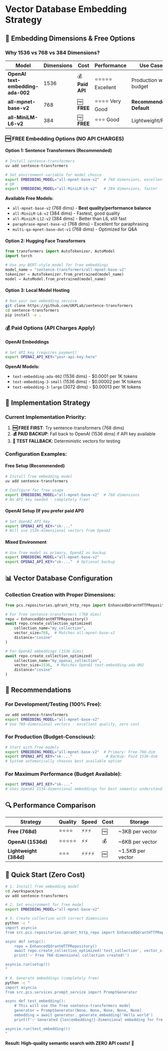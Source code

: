 # Vector Database Embedding Strategy

## 🎯 **Embedding Dimensions & Free Options**

### **Why 1536 vs 768 vs 384 Dimensions?**

| Model | Dimensions | Cost | Performance | Use Case |
|-------|------------|------|-------------|----------|
| **OpenAI text-embedding-ada-002** | 1536 | 💰 **Paid API** | ⭐⭐⭐⭐⭐ Excellent | Production with budget |
| **all-mpnet-base-v2** | 768 | 🆓 **FREE** | ⭐⭐⭐⭐ Very Good | **Recommended Default** |
| **all-MiniLM-L6-v2** | 384 | 🆓 **FREE** | ⭐⭐⭐ Good | Lightweight/Fast |

### **🆓 FREE Embedding Options (NO API CHARGES)**

#### **Option 1: Sentence Transformers (Recommended)**
```bash
# Install sentence-transformers
uv add sentence-transformers

# Set environment variable for model choice
export EMBEDDING_MODEL="all-mpnet-base-v2"  # 768 dimensions, excellent quality
# OR
export EMBEDDING_MODEL="all-MiniLM-L6-v2"   # 384 dimensions, faster
```

**Available Free Models:**
- `all-mpnet-base-v2` (768 dims) - **Best quality/performance balance**
- `all-MiniLM-L6-v2` (384 dims) - Fastest, good quality
- `all-MiniLM-L12-v2` (384 dims) - Better than L6, still fast
- `paraphrase-mpnet-base-v2` (768 dims) - Excellent for paraphrasing
- `multi-qa-mpnet-base-dot-v1` (768 dims) - Optimized for Q&A

#### **Option 2: Hugging Face Transformers**
```python
from transformers import AutoTokenizer, AutoModel
import torch

# Use any BERT-style model for free embeddings
model_name = "sentence-transformers/all-mpnet-base-v2"
tokenizer = AutoTokenizer.from_pretrained(model_name)
model = AutoModel.from_pretrained(model_name)
```

#### **Option 3: Local Model Hosting**
```bash
# Run your own embedding service
git clone https://github.com/UKPLab/sentence-transformers
cd sentence-transformers
pip install -e .
```

### **💰 Paid Options (API Charges Apply)**

#### **OpenAI Embeddings**
```bash
# Set API key (requires payment)
export OPENAI_API_KEY="your-api-key-here"
```

**OpenAI Models:**
- `text-embedding-ada-002` (1536 dims) - $0.0001 per 1K tokens
- `text-embedding-3-small` (1536 dims) - $0.00002 per 1K tokens
- `text-embedding-3-large` (3072 dims) - $0.00013 per 1K tokens

## 🔧 **Implementation Strategy**

### **Current Implementation Priority:**
1. **🆓 FREE FIRST**: Try sentence-transformers (768 dims)
2. **💰 PAID BACKUP**: Fall back to OpenAI (1536 dims) if API key available
3. **🧪 TEST FALLBACK**: Deterministic vectors for testing

### **Configuration Examples:**

#### **Free Setup (Recommended)**
```bash
# Install free embedding model
uv add sentence-transformers

# Configure for free usage
export EMBEDDING_MODEL="all-mpnet-base-v2"  # 768 dimensions
# No API key needed - completely free!
```

#### **OpenAI Setup (If you prefer paid API)**
```bash
# Set OpenAI API key
export OPENAI_API_KEY="sk-..."
# Will use 1536-dimensional vectors from OpenAI
```

#### **Mixed Environment**
```bash
# Use free model as primary, OpenAI as backup
export EMBEDDING_MODEL="all-mpnet-base-v2"
export OPENAI_API_KEY="sk-..."  # Optional backup
```

## 📊 **Vector Database Configuration**

### **Collection Creation with Proper Dimensions:**

```python
from pcs.repositories.qdrant_http_repo import EnhancedQdrantHTTPRepository

# For free sentence-transformers (768 dims)
repo = EnhancedQdrantHTTPRepository()
await repo.create_collection_optimized(
    collection_name="my_collection",
    vector_size=768,  # Matches all-mpnet-base-v2
    distance="cosine"
)

# For OpenAI embeddings (1536 dims)
await repo.create_collection_optimized(
    collection_name="my_openai_collection", 
    vector_size=1536,  # Matches OpenAI text-embedding-ada-002
    distance="cosine"
)
```

## 🎯 **Recommendations**

### **For Development/Testing (100% Free):**
```bash
uv add sentence-transformers
export EMBEDDING_MODEL="all-mpnet-base-v2"
# Use 768-dimensional vectors - excellent quality, zero cost
```

### **For Production (Budget-Conscious):**
```bash
# Start with free models
export EMBEDDING_MODEL="all-mpnet-base-v2"  # Primary: Free 768-dim
export OPENAI_API_KEY="sk-..."               # Backup: Paid 1536-dim
# System automatically chooses best available option
```

### **For Maximum Performance (Budget Available):**
```bash
export OPENAI_API_KEY="sk-..."
# Uses OpenAI 1536-dimensional embeddings for best semantic understanding
```

## 🔍 **Performance Comparison**

| Strategy | Quality | Speed | Cost | Storage |
|----------|---------|-------|------|---------|
| **Free (768d)** | ⭐⭐⭐⭐ | ⚡⚡⚡ | 🆓 | ~3KB per vector |
| **OpenAI (1536d)** | ⭐⭐⭐⭐⭐ | ⚡⚡ | 💰 | ~6KB per vector |
| **Lightweight (384d)** | ⭐⭐⭐ | ⚡⚡⚡⚡ | 🆓 | ~1.5KB per vector |

## 🚀 **Quick Start (Zero Cost)**

```bash
# 1. Install free embedding model
cd /workspace/pcs
uv add sentence-transformers

# 2. Set environment for free model
export EMBEDDING_MODEL="all-mpnet-base-v2"

# 3. Create collection with correct dimensions
python -c "
import asyncio
from src.pcs.repositories.qdrant_http_repo import EnhancedQdrantHTTPRepository

async def setup():
    repo = EnhancedQdrantHTTPRepository()
    await repo.create_collection_optimized('test_collection', vector_size=768)
    print('✅ Free 768-dimensional collection created!')

asyncio.run(setup())
"

# 4. Generate embeddings (completely free)
python -c "
import asyncio
from src.pcs.services.prompt_service import PromptGenerator

async def test_embedding():
    # This will use the free sentence-transformers model
    generator = PromptGenerator(None, None, None, None, None)
    embedding = await generator._generate_embedding('Hello world')
    print(f'✅ Generated {len(embedding)}-dimensional embedding for free!')

asyncio.run(test_embedding())
"
```

**Result: High-quality semantic search with ZERO API costs!** 🎉